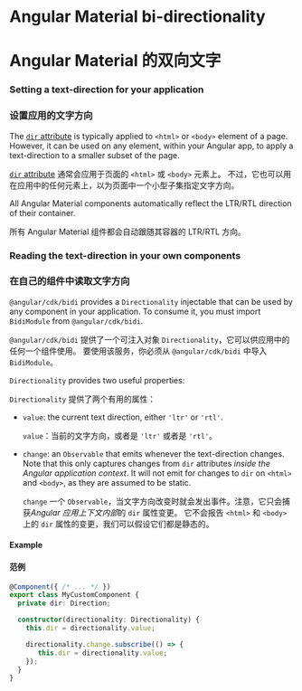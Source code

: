 # Angular Material bi-directionality

# Angular Material 的双向文字

### Setting a text-direction for your application

### 设置应用的文字方向

The [`dir` attribute](https://developer.mozilla.org/en-US/docs/Web/HTML/Global_attributes/dir)
is typically applied to `<html>` or `<body>` element of a page. However, it can be used on any element, within your Angular app, to apply a text-direction to a smaller subset of the page.

[`dir` attribute](https://developer.mozilla.org/en-US/docs/Web/HTML/Global_attributes/dir) 通常会应用于页面的 `<html>` 或 `<body>` 元素上。 不过，它也可以用在应用中的任何元素上，以为页面中一个小型子集指定文字方向。

All Angular Material components automatically reflect the LTR/RTL direction of their container.

所有 Angular Material 组件都会自动跟随其容器的 LTR/RTL 方向。

### Reading the text-direction in your own components

### 在自己的组件中读取文字方向

`@angular/cdk/bidi` provides a `Directionality` injectable that can be used by any component in your application. To consume it, you must import `BidiModule` from `@angular/cdk/bidi`.

`@angular/cdk/bidi` 提供了一个可注入对象 `Directionality`，它可以供应用中的任何一个组件使用。 要使用该服务，你必须从 `@angular/cdk/bidi` 中导入 `BidiModule`。

`Directionality` provides two useful properties:

`Directionality` 提供了两个有用的属性：

* `value`: the current text direction, either `'ltr'` or `'rtl'`.

  `value`：当前的文字方向，或者是 `'ltr'` 或者是 `'rtl'`。

* `change`: an `Observable` that emits whenever the text-direction changes. Note that this only captures changes from `dir` attributes _inside the Angular application context_. It will not emit for changes to `dir` on `<html>` and `<body>`, as they are assumed to be static.

  `change` 一个 `Observable`，当文字方向改变时就会发出事件。注意，它只会捕获*Angular 应用上下文内部*的 `dir` 属性变更。 它不会报告 `<html>` 和 `<body>` 上的 `dir` 属性的变更，我们可以假设它们都是静态的。

#### Example

#### 范例

```ts
@Component({ /* ... */ })
export class MyCustomComponent {
  private dir: Direction;

  constructor(directionality: Directionality) {
    this.dir = directionality.value;

    directionality.change.subscribe(() => {
       this.dir = directionality.value;
    });
  }
}
```

